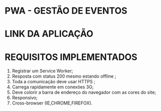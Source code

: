 # PWA - GESTÃO DE EVENTOS 

# LINK DA APLICAÇÃO

# REQUISITOS IMPLEMENTADOS

1.	Registrar um Service Worker;
2.  Resposta com status 200 mesmo estando offline ;
3.  Toda a comunicação deve usar HTTPS ;
4.	Carrega rapidamente em conexões 3G;
5.	Deve colorir a barra de endereço do navegador com as cores do site;
6.	Responsivo;
7.	Cross-browser (IE,CHROME,FIREFOX).